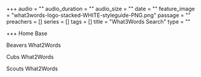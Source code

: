 +++
audio = ""
audio_duration = ""
audio_size = ""
date = ""
feature_image = "what3words-logo-stacked-WHITE-styleguide-PNG.png"
passage = ""
preachers = []
series = []
tags = []
title = "What3Words Search"
type = ""

+++
Home Base

<what3words-address words="///fittingly.waving.retail"/>
<script src="https://assets.what3words.com/sdk/v3/what3words.js"></script>

Beavers What2Words

<what3words-address words="///craft.slim.servicing"/>
<script src="https://assets.what3words.com/sdk/v3/what3words.js"></script>

Cubs What2Words

<what3words-address words="///tuxedos.combining.polices"/>
<script src="https://assets.what3words.com/sdk/v3/what3words.js"></script>

Scouts What2Words

<what3words-address words="///fund.plantings.perplexed"/>
<script src="https://assets.what3words.com/sdk/v3/what3words.js"></script>